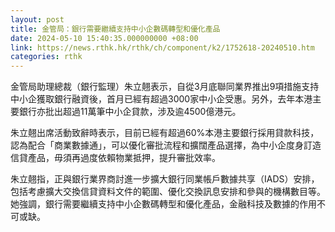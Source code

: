 ```yaml
---
layout: post
title: 金管局：銀行需要繼續支持中小企數碼轉型和優化產品
date: 2024-05-10 15:40:35.000000000 +08:00
link: https://news.rthk.hk/rthk/ch/component/k2/1752618-20240510.htm
categories: rthk
---
```


金管局助理總裁（銀行監理）朱立翹表示，自從3月底聯同業界推出9項措施支持中小企獲取銀行融資後，首月已經有超過3000家中小企受惠。另外，去年本港主要銀行亦批出超過11萬筆中小企貸款，涉及逾4500億港元。

朱立翹出席活動致辭時表示，目前已經有超過60%本港主要銀行採用貸款科技，認為配合「商業數據通」，可以優化審批流程和擴闊產品選擇，為中小企度身訂造信貸產品，毋須再過度依賴物業抵押，提升審批效率。

朱立翹指，正與銀行業界商討進一步擴大銀行同業帳戶數據共享（IADS）安排，包括考慮擴大交換信貸資料文件的範圍、優化交換訊息安排和參與的機構數目等。她強調，銀行需要繼續支持中小企數碼轉型和優化產品，金融科技及數據的作用不可或缺。
